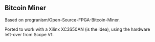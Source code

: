 Bitcoin Miner
-------------

Based on progranism/Open-Source-FPGA-Bitcoin-Miner.

Ported to work with a Xilinx XC3S50AN (is the idea), using the hardware left-over from Scope V1.
